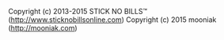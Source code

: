Copyright (c) 2013-2015 STICK NO BILLS™ (http://www.sticknobillsonline.com) Copyright (c) 2015 mooniak (http://mooniak.com)
